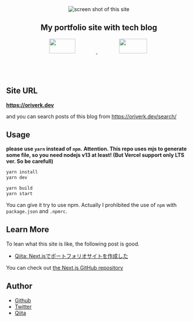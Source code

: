 <div align='center'>
  <img src='https://user-images.githubusercontent.com/44029144/82922646-d08c3280-9fb4-11ea-8cc0-3d4c5b03c723.gif' alt='screen shot of this site'>
</div>

<h2 align="center">My portfolio site with tech blog</h2>

<p align="center">
  <a href="https://ja.reactjs.org/">
    <img src="https://user-images.githubusercontent.com/44029144/83879483-a4bd3980-a778-11ea-94eb-8c04c8fb406e.jpg"
          style="margin-right: .5%; max-width: 178px; max-height: 100px; width: 40%;" />
  <a href="https://nextjs.org/">
    <img src="https://user-images.githubusercontent.com/44029144/83879519-b69edc80-a778-11ea-9094-8081f547f15d.jpg"
          style="margin-left: .5%; max-width: 190px; max-height: 100px; width: 40%;" />
  </a>
</p>

## Site URL
**https://oriverk.dev**

and you can search posts of this blog from https://oriverk.dev/search/

## Usage
**please use `yarn` instead of `npm`.**
**Attention. This repo uses mjs to generate some file, so you need nodejs v13 at least! (But Vercel support only LTS ver. So be carefull)**

```bash
yarn install
yarn dev

yarn build
yarn start
```

You can give it try to use npm. Actually I prohibited the use of `npm` with `package.json` and `.npmrc`.

## Learn More
To lean what this site is like, the following post is good.

- [Qiita: Next.jsでポートフォリオサイトを作成した](https://oriverk.dev/posts/20200526-next-portfolio) 

You can check out [the Next.js GitHub repository](https://github.com/oriverk/next-portfolio)

## Author
- [Github](https://github.com/oriverk)
- [Twitter](https://twitter.com/not_you_die)
- [Qiita](https://qiita.com/OriverK)